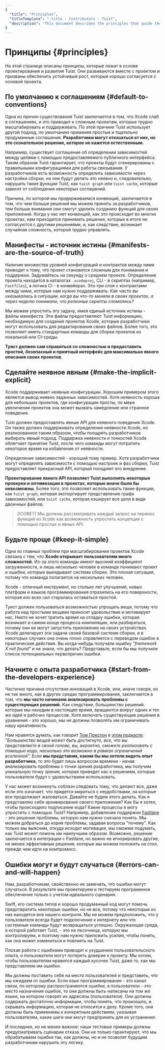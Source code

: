 ```yaml
---
{
  "title": "Principles",
  "titleTemplate": ":title · Contributors · Tuist",
  "description": "This document describes the principles that guide the development of Tuist."
}
---
```

# Принципы {#principles}

На этой странице описаны принципы, которые лежат в основе проектирования и
развития Tuist. Они развиваются вместе с проектом и призваны обеспечить
устойчивый рост, который хорошо согласуется с основой проекта.

## По умолчанию к соглашениям {#default-to-conventions}

Одна из причин существования Tuist заключается в том, что Xcode слаб в
соглашениях, и это приводит к сложным проектам, которые трудно масштабировать и
поддерживать. По этой причине Tuist использует другой подход, по умолчанию
применяя простые и тщательно продуманные соглашения. **Разработчики могут
отказаться от них, но это сознательное решение, которое не кажется
естественным.**

Например, существует соглашение об определении зависимостей между целями с
помощью предоставляемого публичного интерфейса. Таким образом Tuist гарантирует,
что проекты будут сгенерированы с правильными конфигурациями для работы
связывания. У разработчиков есть возможность определить зависимости через
настройки сборки, но они будут делать это неявно и, следовательно, нарушать
такие функции Tuist, как `tuist graph` или `tuist cache`, которые зависят от
соблюдения некоторых соглашений.

Причина, по которой мы придерживаемся конвенций, заключается в том, что чем
больше решений мы можем принять за разработчиков, тем больше внимания они смогут
уделить созданию функций для своих приложений. Когда у нас нет конвенций, как
это происходит во многих проектах, нам приходится принимать решения, которые в
итоге не согласуются с другими решениями, и, как следствие, возникает случайная
сложность, которой трудно управлять.

## Манифесты - источник истины {#manifests-are-the-source-of-truth}

Наличие множества уровней конфигураций и контрактов между ними приводит к тому,
что проект становится сложным для понимания и поддержки. Задумайтесь на секунду
о среднем проекте. Определение проекта находится в каталогах `.xcodeproj`, CLI -
в скриптах (например, `Fastfiles`), а логика CI - в конвейерах. Это три слоя с
контрактами между ними, которые нам нужно поддерживать. *Как часто вы
оказывались в ситуации, когда вы что-то меняли в своих проектах, а через неделю
понимали, что релизные скрипты сломались?*

Мы можем упростить эту задачу, имея единый источник истины - файлы манифеста.
Эти файлы предоставляют Tuist информацию, необходимую для создания проектов
Xcode, которые разработчики могут использовать для редактирования своих файлов.
Более того, это позволяет иметь стандартные команды для сборки проектов из
локальной или CI-среды.

**Туист должен сам справиться со сложностью и предоставить простой, безопасный и
приятный интерфейс для максимально явного описания своих проектов.**

## Сделайте неявное явным {#make-the-implicit-explicit}

Xcode поддерживает неявные конфигурации. Хорошим примером этого является вывод
неявно заданных зависимостей. Хотя неявность хороша для небольших проектов, где
конфигурации просты, по мере увеличения проектов она может вызвать замедление
или странное поведение.

Tuist должен предоставлять явные API для неявного поведения Xcode. Он также
должен поддерживать определение неявности Xcode, но реализованное таким образом,
чтобы поощрять разработчиков выбирать явный подход. Поддержка неявности и
тонкостей Xcode облегчает принятие Tuist, после чего команды могут потратить
некоторое время на избавление от неявности.

Определение зависимостей - хороший тому пример. Хотя разработчики могут
определять зависимости с помощью настроек и фаз сборки, Tuist предоставляет
прекрасный API, который поощряет его внедрение.

**Проектирование явного API позволяет Tuist выполнять некоторые проверки и
оптимизации в проектах, которые иначе были бы невозможны.** Более того, это
позволяет использовать такие функции, как `tuist graph`, которая экспортирует
представление графа зависимостей, или `tuist cache`, которая кэширует все цели в
виде двоичных файлов.

> [!СОВЕТ] Мы должны рассматривать каждый запрос на перенос функций из Xcode как
> возможность упростить концепции с помощью простых и явных API.

## Будьте проще {#keep-it-simple}

Одна из главных проблем при масштабировании проектов Xcode связана с тем, что
**Xcode открывает пользователям много сложностей.** Из-за этого команды имеют
высокий коэффициент загруженности, и лишь несколько человек в команде понимают
проект и ошибки, которые выкидывает система сборки. Это плохая ситуация, потому
что команда полагается на нескольких человек.

Xcode - отличный инструмент, но столько лет улучшений, новых платформ и языков
программирования отразились на его поверхности, которая изо всех сил старалась
оставаться простой.

Туист должен пользоваться возможностью упрощать вещи, потому что работа над
простыми вещами приносит удовольствие и мотивирует нас. Никто не хочет тратить
время на отладку ошибки, которая возникает в самом конце процесса компиляции,
или разбираться, почему они не могут запустить приложение на своих устройствах.
Xcode делегирует эти задачи своей базовой системе сборки, и в некоторых случаях
она очень плохо справляется с переводом ошибок в практические действия. Вы
когда-нибудь получали ошибку *"framework X not found"* и не знали, что делать?
Представьте, если бы мы получили список потенциальных первопричин ошибки.

## Начните с опыта разработчика {#start-from-the-developers-experience}

Частично причина отсутствия инноваций в Xcode, или, иначе говоря, их не так
много, как в других средах программирования, заключается в том, что **мы часто
начинаем анализировать проблемы с существующих решений.** Как следствие,
большинство решений, которые мы находим в настоящее время, вращаются вокруг
одних и тех же идей и рабочих процессов. Хотя включать существующие решения в
уравнения - это хорошо, мы не должны позволять им ограничивать нашу
креативность.

Нам нравится думать, как говорит [Том Престон](https://tom.preston-werner.com/)
в [этом подкасте](https://tom.preston-werner.com/): *"Большинство вещей может
быть достигнуто, все, что вы представляете в своей голове, вы, вероятно, сможете
реализовать с помощью кода, насколько это возможно в рамках ограничений
вселенной".* Если **мы представим, каким бы мы хотели видеть опыт
разработчика**, то это будет лишь вопросом времени - начав анализировать
проблемы с точки зрения разработчика, мы получим уникальную точку зрения,
которая приведет нас к решениям, которые пользователи будут с удовольствием
использовать.

У нас может возникнуть соблазн следовать тому, что делают все, даже если это
означает, что придется мириться с неудобствами, на которые все продолжают
жаловаться. Давайте не будем этого делать. Как я представляю себе архивирование
своего приложения? Как бы я хотел, чтобы происходило подписание кода? Какие
процессы я могу упростить с помощью Tuist? Например, добавление поддержки
[Fastlane](https://fastlane.tools/) - это решение проблемы, которую нам нужно
сначала понять. Мы можем добраться до корня проблемы, задавая вопросы "почему".
Как только мы выясним, откуда исходит мотивация, мы сможем подумать, как Tuist
может помочь им наилучшим образом. Возможно, решение заключается в интеграции с
Fastlane, но важно не игнорировать другие, не менее эффективные решения, которые
мы можем положить на стол, прежде чем идти на компромисс.

## Ошибки могут и будут случаться {#errors-can-and-will-happen}

Нам, разработчикам, свойственно не замечать, что ошибки могут случаться. В
результате мы проектируем и тестируем программное обеспечение только с учетом
идеального сценария.

Swift, его система типов и хорошо продуманный код могут помочь предотвратить
некоторые ошибки, но не все, потому что некоторые из них находятся вне нашего
контроля. Мы не можем предположить, что у пользователя всегда будет подключение
к интернету или что системные команды будут возвращаться успешно. Окружающая
среда, в которой работает Tuist, - это не песочница, которую мы контролируем, и
поэтому нам нужно приложить усилия, чтобы понять, как она может измениться и
повлиять на Tuist.

Плохая работа с ошибками приводит к ухудшению пользовательского опыта, и
пользователи могут потерять доверие к проекту. Мы хотим, чтобы пользователям
нравился каждый кусочек Tuist, даже то, как мы представляем им ошибки.

Мы должны поставить себя на место пользователей и представить, что мы ожидаем от
ошибки. Если язык программирования - это канал связи, по которому
распространяются ошибки, а пользователи - это место назначения ошибок, то они
должны быть написаны на том же языке, на котором говорят их адресаты
(пользователи). Они должны содержать достаточно информации, чтобы понять, что
произошло, и скрывать информацию, которая не относится к делу. Кроме того, они
должны быть применимы к конкретным действиям, указывая пользователям, какие шаги
они могут предпринять для их устранения.

И последнее, но не менее важное: наши тестовые примеры должны предусматривать
сценарии отказа. Они не только гарантируют, что мы обрабатываем ошибки так, как
должны, но и не позволят будущим разработчикам нарушить эту логику.
